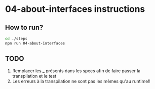 # 04-about-interfaces instructions

## How to run?

```Bash
cd ./steps
npm run 04-about-interfaces
```

## TODO

1. Remplacer les <b>\_</b> présents dans les specs afin de faire passer la transpilation et le test
2. Les erreurs à la transpilation ne sont pas les mêmes qu'au runtime!!
